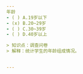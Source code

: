 ```yaml
---
年龄
- ( ) A.19岁以下
- (x) B.20~29岁
- ( ) C.30~39岁
- ( ) D.40岁以上

> 知识点：调查问卷
> 解释：统计学生的年龄组成情况。


---
```

